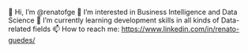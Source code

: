 👋 Hi, I’m @renatofge
👀 I’m interested in Business Intelligence and Data Science
🌱 I’m currently learning development skills in all kinds of Data-related fields
📫 How to reach me: https://www.linkedin.com/in/renato-guedes/
